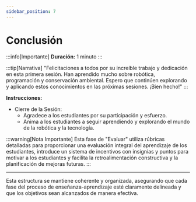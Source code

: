 ```yaml
---
sidebar_position: 7
---
```

# Conclusión


:::info[Importante]
**Duración:** 1 minuto
:::

:::tip[Narrativa]
"Felicitaciones a todos por su increíble trabajo y dedicación en esta primera sesión. Han aprendido mucho sobre robótica, programación y conservación ambiental. Espero que continúen explorando y aplicando estos conocimientos en las próximas sesiones. ¡Bien hecho!"
:::

**Instrucciones:**

- Cierre de la Sesión:
  - Agradece a los estudiantes por su participación y esfuerzo.
  - Anima a los estudiantes a seguir aprendiendo y explorando el mundo de la robótica y la tecnología.

:::warning[Nota Importante]
Esta fase de "Evaluar" utiliza rúbricas detalladas para proporcionar una evaluación integral del aprendizaje de los estudiantes, introduce un sistema de incentivos con insignias y puntos para motivar a los estudiantes y facilita la retroalimentación constructiva y la planificación de mejoras futuras.
:::

---

Esta estructura se mantiene coherente y organizada, asegurando que cada fase del proceso de enseñanza-aprendizaje esté claramente delineada y que los objetivos sean alcanzados de manera efectiva.
